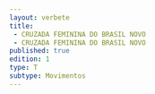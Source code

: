 ```yaml
---
layout: verbete
title:
 - CRUZADA FEMININA DO BRASIL NOVO
 - CRUZADA FEMININA DO BRASIL NOVO
published: true
edition: 1  
type: T
subtype: Movimentos
---
```


